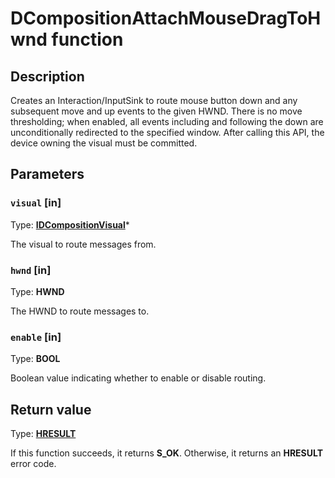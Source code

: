 # DCompositionAttachMouseDragToHwnd function

## Description

Creates an Interaction/InputSink to route mouse button down and any
subsequent move and up events to the given HWND. There is no move
thresholding; when enabled, all events including and following the down
are unconditionally redirected to the specified window. After calling this
API, the device owning the visual must be committed.

## Parameters

### `visual` [in]

Type: **[IDCompositionVisual](https://learn.microsoft.com/windows/desktop/api/dcomp/nn-dcomp-idcompositionvisual)***

The visual to route messages from.

### `hwnd` [in]

Type: **HWND**

The HWND to route messages to.

### `enable` [in]

Type: **BOOL**

Boolean value indicating whether to enable or disable routing.

## Return value

Type: **[HRESULT](https://learn.microsoft.com/windows/win32/com/structure-of-com-error-codes)**

If this function succeeds, it returns **S_OK**. Otherwise, it returns an **HRESULT** error code.
